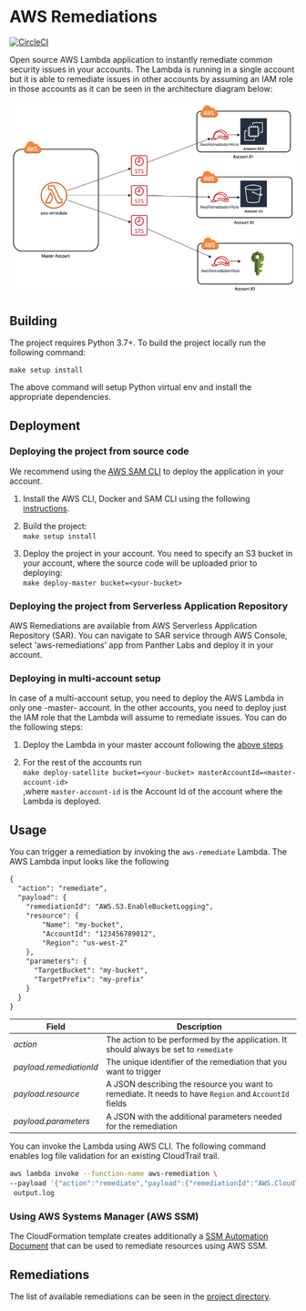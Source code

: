 # AWS Remediations

[![CircleCI](https://circleci.com/gh/panther-labs/aws-remediations.svg?style=svg)](https://circleci.com/gh/panther-labs/aws-remediations)

Open source AWS Lambda application to instantly remediate common security issues in your accounts.
The Lambda is running in a single account but it is able to remediate issues in other accounts by assuming an IAM
role in those accounts as it can be seen in the architecture diagram below:

![Architecture](docs/AutoRemediate.png)



## Building

The project requires Python 3.7+. 
To build the project locally run the following command:

```
make setup install
```

The above command will setup Python virtual env and install the appropriate dependencies. 

## Deployment

### Deploying the project from source code
We recommend using the [AWS SAM CLI](https://docs.aws.amazon.com/serverless-application-model/latest/developerguide/serverless-sam-reference.html#serverless-sam-cli) to deploy the application in your account.
1.  Install the AWS CLI, Docker and SAM CLI using the following [instructions](https://docs.aws.amazon.com/serverless-application-model/latest/developerguide/serverless-sam-cli-install.html).

1. Build the project: \
```make setup install```

1. Deploy the project in your account. You need to specify an S3 bucket in your account, where the source code
 will be uploaded prior to deploying: \
```make deploy-master bucket=<your-bucket>```

### Deploying the project from Serverless Application Repository

AWS Remediations are available from AWS Serverless Application Repository (SAR). 
You can navigate to SAR service through AWS Console, select 'aws-remediations' app from Panther Labs 
and deploy it in your account. 

### Deploying in multi-account setup

In case of a multi-account setup, you need to deploy the AWS Lambda in only one -master- account. In the other accounts, you need
to deploy just the IAM role that the Lambda will assume to remediate issues. You can do the following steps:

1. Deploy the Lambda in your master account following the [above steps](#deploying-the-project-from-source-code)

1. For the rest of the accounts run \
```make deploy-satellite bucket=<your-bucket> masterAccountId=<master-account-id>``` \
,where `master-account-id` is the Account Id of the account where the Lambda is deployed. 
## Usage
You can trigger a remediation by invoking the `aws-remediate` Lambda. 
The AWS Lambda input looks like the following
```
{
  "action": "remediate",
  "payload": {
    "remediationId": "AWS.S3.EnableBucketLogging",
    "resource": {
        "Name": "my-bucket",
        "AccountId": "123456789012",
        "Region": "us-west-2"
    },
    "parameters": {
      "TargetBucket": "my-bucket",
      "TargetPrefix": "my-prefix"
    }
  }
}
```


Field | Description
--- | --- 
*action* | The action to be performed by the application. It should always be set to `remediate` 
*payload.remediationId* | The unique identifier of the remediation that you want to trigger 
*payload.resource* | A JSON describing the resource you want to remediate. It needs to have `Region` and `AccountId` fields
*payload.parameters* | A JSON with the additional parameters needed for the remediation 

You can invoke the Lambda using AWS CLI. The following command enables log file validation for an existing CloudTrail trail.
```bash
aws lambda invoke --function-name aws-remediation \
--payload '{"action":"remediate","payload":{"remediationId":"AWS.CloudTrail.EnableLogValidation","resource":{"AccountId":"123456789012","Region":"us-west-2","Name":"test-bucket"},"parameters":{}}' \
 output.log
```

### Using AWS Systems Manager (AWS SSM)
The CloudFormation template creates additionally a [SSM Automation Document](https://docs.aws.amazon.com/systems-manager/latest/userguide/automation-documents.html) that can be used to remediate resources using AWS SSM. 


## Remediations
The list of available remediations can be seen in the [project directory](src/remediations).

